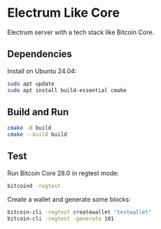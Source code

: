 # Electrum Like Core

Electrum server with a tech stack like Bitcoin Core.

## Dependencies

Install on Ubuntu 24.04:

```bash
sudo apt update
sudo apt install build-essential cmake
```

## Build and Run

```bash
cmake -B build
cmake --build build
```

## Test

Run Bitcoin Core 28.0 in regtest mode:

```bash
bitcoind -regtest
```

Create a wallet and generate some blocks:

```bash
bitcoin-cli -regtest createwallet "testwallet"
bitcoin-cli -regtest -generate 101
```


